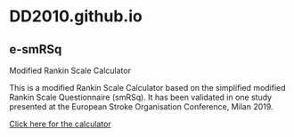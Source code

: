 # DD2010.github.io

## e-smRSq

Modified Rankin Scale Calculator

This is a modified Rankin Scale Calculator based on the simplified modified Rankin Scale Questionnaire (smRSq). It has been validated in one study presented at the European Stroke Organisation Conference, Milan 2019.

[Click here for the calculator](https://dd2010.github.io/e-smRSq/e-smRSq)
